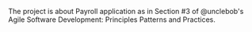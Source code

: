 The project is about Payroll application as in Section #3 
of @unclebob's Agile Software Development: Principles Patterns and Practices.